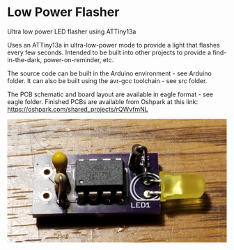 # Low Power Flasher
Ultra low power LED flasher using ATTiny13a

Uses an ATTiny13a in ultra-low-power mode to provide a light that flashes every few seconds.
Intended to be built into other projects to provide a find-in-the-dark, power-on-reminder, etc.

The source code can be built in the Arduino environment - see Arduino folder.
It can also be built using the avr-gcc toolchain - see src folder.

The PCB schematic and board layout are available in eagle format - see eagle folder.
Finished PCBs are available from Oshpark at this link:  https://oshpark.com/shared_projects/rQWvfmNL

![](./20200517_232101.jpg)
